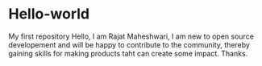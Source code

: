 # Hello-world
My first repository
Hello, I am Rajat Maheshwari, I am new to open source developement and will be happy to contribute to the community, thereby gaining skills for making products taht can create some impact. Thanks.
